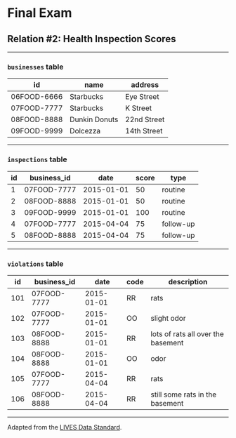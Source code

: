 # Final Exam

## Relation #2: Health Inspection Scores

<hr>

### `businesses` table

id | name | address
--- | --- | ---
06FOOD-6666 | Starbucks | Eye Street
07FOOD-7777 | Starbucks | K Street
08FOOD-8888 | Dunkin Donuts | 22nd Street
09FOOD-9999 | Dolcezza | 14th Street

<hr>

### `inspections` table

id | business_id | date | score | type
--- | --- | --- | --- | ---
1 | 07FOOD-7777 | 2015-01-01 | 50 | routine
2 | 08FOOD-8888 | 2015-01-01 | 50 | routine
3 | 09FOOD-9999 | 2015-01-01 | 100 | routine
4 | 07FOOD-7777 | 2015-04-04 | 75 | follow-up
5 | 08FOOD-8888 | 2015-04-04 | 75 | follow-up

<hr>

### `violations` table

id | business_id | date | code | description
--- | --- | --- | --- | ---
101 | 07FOOD-7777 | 2015-01-01 | RR | rats
102 | 07FOOD-7777 | 2015-01-01 | OO | slight odor
103 | 08FOOD-8888 | 2015-01-01 | RR | lots of rats all over the basement
104 | 08FOOD-8888 | 2015-01-01 | OO | odor
105 | 07FOOD-7777 | 2015-04-04 | RR | rats
106 | 08FOOD-8888 | 2015-04-04 | RR | still some rats in the basement

<hr>

Adapted from the [LIVES Data Standard](http://www.yelp.com/healthscores).
